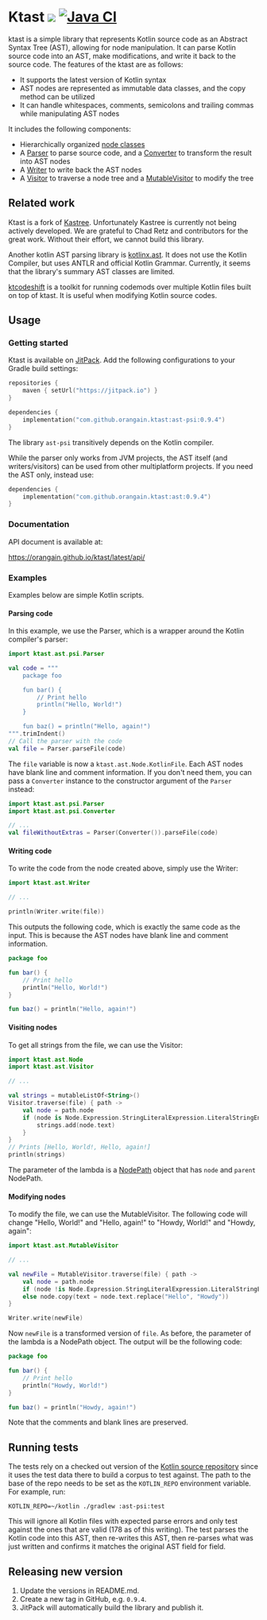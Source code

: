 # Ktast [![](https://jitpack.io/v/orangain/ktast.svg)](https://jitpack.io/#orangain/ktast) [![Java CI](https://github.com/orangain/ktast/actions/workflows/java_ci.yaml/badge.svg)](https://github.com/orangain/ktast/actions/workflows/java_ci.yaml)

ktast is a simple library that represents Kotlin source code as an Abstract Syntax Tree (AST), allowing for node
manipulation. It can parse Kotlin source code into an AST, make modifications, and write it back to the source code. The
features of the ktast are as follows:

* It supports the latest version of Kotlin syntax
* AST nodes are represented as immutable data classes, and the copy method can be utilized
* It can handle whitespaces, comments, semicolons and trailing commas while manipulating AST nodes

It includes the following components:

* Hierarchically organized [node classes](https://orangain.github.io/ktast/latest/api/ast/ktast.ast/-node/index.html)
* A [Parser](https://orangain.github.io/ktast/latest/api/ast-psi/ktast.ast.psi/-parser/index.html) to parse source code,
  and a [Converter](https://orangain.github.io/ktast/latest/api/ast-psi/ktast.ast.psi/-converter/index.html) to
  transform the result into AST nodes
* A [Writer](https://orangain.github.io/ktast/latest/api/ast/ktast.ast/-writer/index.html) to write back the AST nodes
* A [Visitor](https://orangain.github.io/ktast/latest/api/ast/ktast.ast/-visitor/index.html) to traverse a node tree and
  a [MutableVisitor](https://orangain.github.io/ktast/latest/api/ast/ktast.ast/-mutable-visitor/index.html) to modify
  the tree

## Related work

Ktast is a fork of [Kastree](https://github.com/cretz/kastree). Unfortunately Kastree is currently not being actively
developed.
We are grateful to Chad Retz and contributors for the great work. Without their effort, we cannot build this library.

Another kotlin AST parsing library is [kotlinx.ast](https://github.com/kotlinx/ast). It does not use the Kotlin
Compiler, but uses ANTLR and official Kotlin Grammar. Currently, it seems that the library's summary AST classes are
limited.

[ktcodeshift](https://github.com/orangain/ktcodeshift) is a toolkit for running codemods over multiple Kotlin files
built on top of ktast. It is useful when modifying Kotlin source codes.

## Usage

### Getting started

Ktast is available on [JitPack](https://jitpack.io/). Add the following configurations to your Gradle build settings:

```kts
repositories {
    maven { setUrl("https://jitpack.io") }
}

dependencies {
    implementation("com.github.orangain.ktast:ast-psi:0.9.4")
}
```

The library `ast-psi` transitively depends on the Kotlin compiler.

While the parser only works from JVM projects, the AST itself (and writers/visitors) can be used from other
multiplatform projects. If you need the AST only, instead use:

```kts
dependencies {
    implementation("com.github.orangain.ktast:ast:0.9.4")
}
```

### Documentation

API document is available at:

https://orangain.github.io/ktast/latest/api/

### Examples

Examples below are simple Kotlin scripts.

#### Parsing code

In this example, we use the Parser, which is a wrapper around the Kotlin compiler's parser:

```kotlin
import ktast.ast.psi.Parser

val code = """
    package foo

    fun bar() {
        // Print hello
        println("Hello, World!")
    }

    fun baz() = println("Hello, again!")
""".trimIndent()
// Call the parser with the code
val file = Parser.parseFile(code)
```

The `file` variable is now a `ktast.ast.Node.KotlinFile`. Each AST nodes have blank line and comment information. If you
don't need them, you can pass a `Converter` instance to the constructor argument of the `Parser` instead:

```kotlin
import ktast.ast.psi.Parser
import ktast.ast.psi.Converter

// ...
val fileWithoutExtras = Parser(Converter()).parseFile(code)
```

#### Writing code

To write the code from the node created above, simply use the Writer:

```kotlin
import ktast.ast.Writer

// ...

println(Writer.write(file))
```

This outputs the following code, which is exactly the same code as the input. This is because the AST nodes have blank
line and comment information.

```kotlin
package foo

fun bar() {
    // Print hello
    println("Hello, World!")
}

fun baz() = println("Hello, again!")
```

#### Visiting nodes

To get all strings from the file, we can use the Visitor:

```kotlin
import ktast.ast.Node
import ktast.ast.Visitor

// ...

val strings = mutableListOf<String>()
Visitor.traverse(file) { path ->
    val node = path.node
    if (node is Node.Expression.StringLiteralExpression.LiteralStringEntry) {
        strings.add(node.text)
    }
}
// Prints [Hello, World!, Hello, again!]
println(strings)
```

The parameter of the lambda is
a [NodePath](https://orangain.github.io/ktast/latest/api/ast/ktast.ast/-node-path/index.html) object that has `node`
and `parent` NodePath.

#### Modifying nodes

To modify the file, we can use the MutableVisitor. The following code will change "Hello, World!" and "Hello, again!"
to "Howdy, World!" and "Howdy, again":

```kotlin
import ktast.ast.MutableVisitor

// ...

val newFile = MutableVisitor.traverse(file) { path ->
    val node = path.node
    if (node !is Node.Expression.StringLiteralExpression.LiteralStringEntry) node
    else node.copy(text = node.text.replace("Hello", "Howdy"))
}

Writer.write(newFile)
```

Now `newFile` is a transformed version of `file`. As before, the parameter of the lambda is a NodePath object. The
output will be the following code:

```kotlin
package foo

fun bar() {
    // Print hello
    println("Howdy, World!")
}

fun baz() = println("Howdy, again!")
```

Note that the comments and blank lines are preserved.

## Running tests

The tests rely on a checked out version of the [Kotlin source repository](https://github.com/JetBrains/kotlin) since it
uses the test data there to build a corpus to test against. The path to the base of the repo needs to be set as the
`KOTLIN_REPO` environment variable. For example, run:

```
KOTLIN_REPO=~/kotlin ./gradlew :ast-psi:test
```

This will ignore all Kotlin files with expected parse errors and only test against the ones that are valid (178 as of
this writing). The test parses the Kotlin code into this AST, then re-writes this AST, then re-parses what was just
written and confirms it matches the original AST field for field.

## Releasing new version

1. Update the versions in README.md.
2. Create a new tag in GitHub, e.g. `0.9.4`.
3. JitPack will automatically build the library and publish it.
